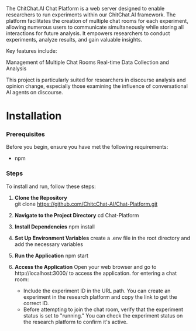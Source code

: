 The ChitChat.AI Chat Platform is a web server designed to enable researchers to run experiments within our ChitChat.AI framework. The platform facilitates the creation of multiple chat rooms for each experiment, allowing numerous users to communicate simultaneously while storing all interactions for future analysis. It empowers researchers to conduct experiments, analyze results, and gain valuable insights.

Key features include:

Management of Multiple Chat Rooms
Real-time Data Collection and Analysis

This project is particularly suited for researchers in discourse analysis and opinion change, especially those examining the influence of conversational AI agents on discourse.


# Installation

### Prerequisites
Before you begin, ensure you have met the following requirements:
- npm


### Steps
To install and run, follow these steps:

1. **Clone the Repository**  
   git clone https://github.com/ChitcChat-AI/Chat-Platform.git

2. **Navigate to the Project Directory**
    cd Chat-Platform

3. **Install Dependencies**
     npm install

4. **Set Up Environment Variables**
    create a .env file in the root directory and add the necessary variables

6. **Run the Application**
    npm start

7. **Access the Application**
     Open your web browser and go to http://localhost:3000/<exp-id> to access the application. 
     for entering a chat room:
      - Include the experiment ID in the URL path. You can create an experiment in the research platform and copy the link to get the correct ID.
      - Before attempting to join the chat room, verify that the experiment status is set to "running." You can check the experiment status on the research platform to confirm it's active.
